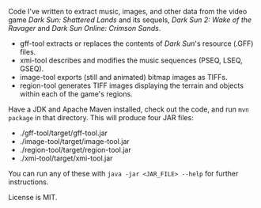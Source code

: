 Code I've written to extract music, images, and other data from the video game _Dark Sun: Shattered Lands_ and its sequels, _Dark Sun 2: Wake of the Ravager_ and _Dark Sun Online: Crimson Sands_.

  * gff-tool extracts or replaces the contents of _Dark Sun_'s resource (.GFF) files.
  * xmi-tool describes and modifies the music sequences (PSEQ, LSEQ, GSEQ).
  * image-tool exports (still and animated) bitmap images as TIFFs.
  * region-tool generates TIFF images displaying the terrain and objects within each of the game's regions.

Have a JDK and Apache Maven installed, check out the code, and run `mvn package` in that directory. This will produce four JAR files:
  * ./gff-tool/target/gff-tool.jar
  * ./image-tool/target/image-tool.jar
  * ./region-tool/target/region-tool.jar
  * ./xmi-tool/target/xmi-tool.jar

You can run any of these with `java -jar <JAR_FILE> --help` for further instructions.

License is MIT.
